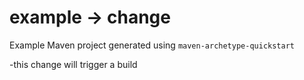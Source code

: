 # example -> change

Example Maven project generated using `maven-archetype-quickstart`

-this change will trigger a build






